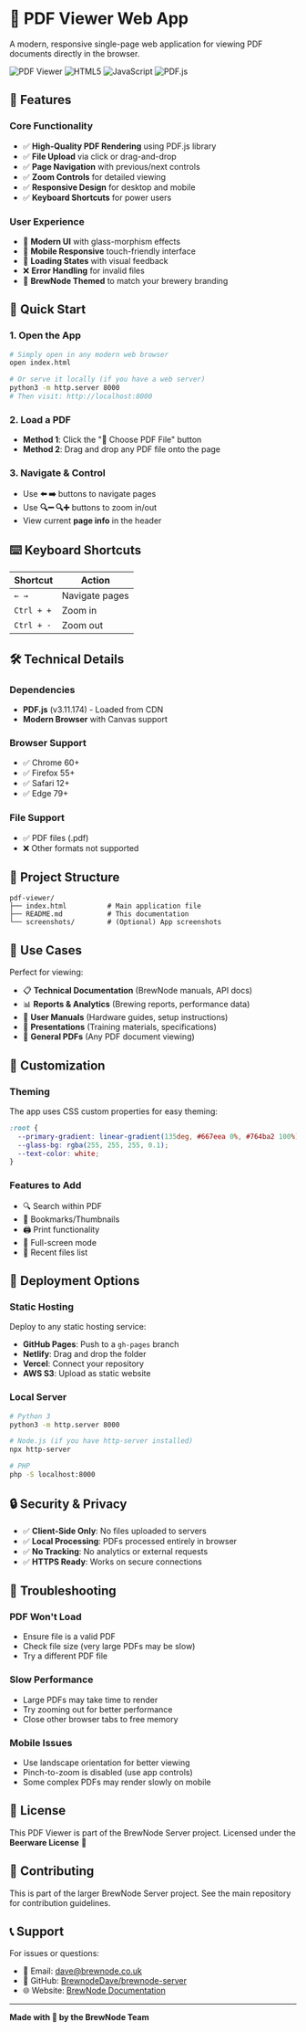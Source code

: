 # 📄 PDF Viewer Web App

A modern, responsive single-page web application for viewing PDF documents directly in the browser.

![PDF Viewer](https://img.shields.io/badge/PDF-Viewer-blue.svg)
![HTML5](https://img.shields.io/badge/HTML5-E34F26?logo=html5&logoColor=white)
![JavaScript](https://img.shields.io/badge/JavaScript-F7DF1E?logo=javascript&logoColor=black)
![PDF.js](https://img.shields.io/badge/PDF.js-3.11.174-red.svg)

## 🍺 Features

### **Core Functionality**
- ✅ **High-Quality PDF Rendering** using PDF.js library
- ✅ **File Upload** via click or drag-and-drop
- ✅ **Page Navigation** with previous/next controls
- ✅ **Zoom Controls** for detailed viewing
- ✅ **Responsive Design** for desktop and mobile
- ✅ **Keyboard Shortcuts** for power users

### **User Experience**
- 🎨 **Modern UI** with glass-morphism effects
- 📱 **Mobile Responsive** touch-friendly interface
- 🔄 **Loading States** with visual feedback
- ❌ **Error Handling** for invalid files
- 🎯 **BrewNode Themed** to match your brewery branding

## 🚀 Quick Start

### **1. Open the App**
```bash
# Simply open in any modern web browser
open index.html

# Or serve it locally (if you have a web server)
python3 -m http.server 8000
# Then visit: http://localhost:8000
```

### **2. Load a PDF**
- **Method 1**: Click the "📁 Choose PDF File" button
- **Method 2**: Drag and drop any PDF file onto the page

### **3. Navigate & Control**
- Use **⬅️ ➡️** buttons to navigate pages
- Use **🔍➖ 🔍➕** buttons to zoom in/out
- View current **page info** in the header

## ⌨️ Keyboard Shortcuts

| Shortcut | Action |
|----------|--------|
| `← →` | Navigate pages |
| `Ctrl + +` | Zoom in |
| `Ctrl + -` | Zoom out |

## 🛠️ Technical Details

### **Dependencies**
- **PDF.js** (v3.11.174) - Loaded from CDN
- **Modern Browser** with Canvas support

### **Browser Support**
- ✅ Chrome 60+
- ✅ Firefox 55+
- ✅ Safari 12+
- ✅ Edge 79+

### **File Support**
- ✅ PDF files (.pdf)
- ❌ Other formats not supported

## 📁 Project Structure

```
pdf-viewer/
├── index.html          # Main application file
├── README.md           # This documentation
└── screenshots/        # (Optional) App screenshots
```

## 🎯 Use Cases

Perfect for viewing:
- 📋 **Technical Documentation** (BrewNode manuals, API docs)
- 📊 **Reports & Analytics** (Brewing reports, performance data)
- 📖 **User Manuals** (Hardware guides, setup instructions)
- 📑 **Presentations** (Training materials, specifications)
- 📄 **General PDFs** (Any PDF document viewing)

## 🔧 Customization

### **Theming**
The app uses CSS custom properties for easy theming:
```css
:root {
  --primary-gradient: linear-gradient(135deg, #667eea 0%, #764ba2 100%);
  --glass-bg: rgba(255, 255, 255, 0.1);
  --text-color: white;
}
```

### **Features to Add**
- 🔍 Search within PDF
- 📑 Bookmarks/Thumbnails
- 🖨️ Print functionality
- 📱 Full-screen mode
- 💾 Recent files list

## 🚀 Deployment Options

### **Static Hosting**
Deploy to any static hosting service:
- **GitHub Pages**: Push to a `gh-pages` branch
- **Netlify**: Drag and drop the folder
- **Vercel**: Connect your repository
- **AWS S3**: Upload as static website

### **Local Server**
```bash
# Python 3
python3 -m http.server 8000

# Node.js (if you have http-server installed)
npx http-server

# PHP
php -S localhost:8000
```

## 🔒 Security & Privacy

- ✅ **Client-Side Only**: No files uploaded to servers
- ✅ **Local Processing**: PDFs processed entirely in browser
- ✅ **No Tracking**: No analytics or external requests
- ✅ **HTTPS Ready**: Works on secure connections

## 🐛 Troubleshooting

### **PDF Won't Load**
- Ensure file is a valid PDF
- Check file size (very large PDFs may be slow)
- Try a different PDF file

### **Slow Performance**
- Large PDFs may take time to render
- Try zooming out for better performance
- Close other browser tabs to free memory

### **Mobile Issues**
- Use landscape orientation for better viewing
- Pinch-to-zoom is disabled (use app controls)
- Some complex PDFs may render slowly on mobile

## 📝 License

This PDF Viewer is part of the BrewNode Server project.
Licensed under the **Beerware License** 🍺

## 🤝 Contributing

This is part of the larger BrewNode Server project. See the main repository for contribution guidelines.

## 📞 Support

For issues or questions:
- 📧 Email: dave@brewnode.co.uk
- 🐙 GitHub: [BrewnodeDave/brewnode-server](https://github.com/BrewnodeDave/brewnode-server)
- 🌐 Website: [BrewNode Documentation](https://github.com/BrewnodeDave/brewnode-server#readme)

---

**Made with 🍺 by the BrewNode Team**